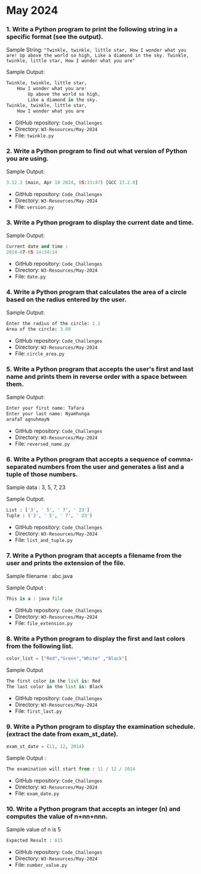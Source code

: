 # May 2024

### 1. Write a Python program to print the following string in a specific format (see the output).

Sample String: `"Twinkle, twinkle, little star, How I wonder what you are! Up above the world so high, Like a diamond in the sky. Twinkle, twinkle, little star, How I wonder what you are"`

Sample Output:

```python
Twinkle, twinkle, little star,
	How I wonder what you are!
		Up above the world so high,
		Like a diamond in the sky.
Twinkle, twinkle, little star,
	How I wonder what you are
```

- GitHub repository: `Code_Challenges`
- Directory: `W3-Resources/May-2024`
- File: `twinkle.py`

### 2. Write a Python program to find out what version of Python you are using.

Sample Output:

```python
3.12.3 (main, Apr 10 2024, 05:33:47) [GCC 13.2.0]
```

- GitHub repository: `Code_Challenges`
- Directory: `W3-Resources/May-2024`
- File: `version.py`


### 3. Write a Python program to display the current date and time.

Sample Output:

```python
Current date and time :
2014-07-05 14:34:14
```

- GitHub repository: `Code_Challenges`
- Directory: `W3-Resources/May-2024`
- File: `date.py`


### 4. Write a Python program that calculates the area of a circle based on the radius entered by the user.

Sample Output:

```python
Enter the radius of the circle: 1.1
Area of the circle: 3.80
```

- GitHub repository: `Code_Challenges`
- Directory: `W3-Resources/May-2024`
- File: `circle_area.py`


### 5. Write a Python program that accepts the user's first and last name and prints them in reverse order with a space between them.

Sample Output:

```python
Enter your first name: Tafara
Enter your last name: Nyamhunga
arafaT agnuhmayN
```

- GitHub repository: `Code_Challenges`
- Directory: `W3-Resources/May-2024`
- File: `reversed_name.py`


### 6. Write a Python program that accepts a sequence of comma-separated numbers from the user and generates a list and a tuple of those numbers.

Sample data : 3, 5, 7, 23

Sample Output:

```python
List : ['3', ' 5', ' 7', ' 23']
Tuple : ('3', ' 5', ' 7', ' 23')
```

- GitHub repository: `Code_Challenges`
- Directory: `W3-Resources/May-2024`
- File: `list_and_tuple.py`


### 7. Write a Python program that accepts a filename from the user and prints the extension of the file.

Sample filename : abc.java

Sample Output :

```python
This is a : java file
```

- GitHub repository: `Code_Challenges`
- Directory: `W3-Resources/May-2024`
- File: `file_extension.py`

### 8. Write a Python program to display the first and last colors from the following list.

```python
color_list = ["Red","Green","White" ,"Black"]
```
Sample Output

```python
The first color in the list is: Red
The last color in the list is: Black
```

- GitHub repository: `Code_Challenges`
- Directory: `W3-Resources/May-2024`
- File: `first_last.py`

### 9. Write a Python program to display the examination schedule. (extract the date from exam_st_date).

```python
exam_st_date = (11, 12, 2014)
```

Sample Output :

```python
The examination will start from : 11 / 12 / 2014
```

- GitHub repository: `Code_Challenges`
- Directory: `W3-Resources/May-2024`
- File: `exam_date.py`

### 10. Write a Python program that accepts an integer (n) and computes the value of n+nn+nnn.

Sample value of n is 5

```python
Expected Result : 615
```

- GitHub repository: `Code_Challenges`
- Directory: `W3-Resources/May-2024`
- File: `number_value.py`
